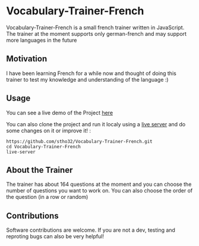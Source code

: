 # Vocabulary-Trainer-French

Vocabulary-Trainer-French is a small french trainer written in JavaScript. The trainer at the moment supports only german-french and may support more languages in the future


## Motivation

I have been learning French for a while now and thought of doing this trainer to test my knowledge and understanding of the language :)


## Usage

You can see a live demo of the Project [here](https://stho32.github.io/Vocabulary-Trainer-French/)


You can also clone the project and run it localy using a [live server](https://www.npmjs.com/package/live-server) and do some changes on it or improve it! : 

`https://github.com/stho32/Vocabulary-Trainer-French.git` <br/>
`cd Vocabulary-Trainer-French` <br/>
`live-server`

## About the Trainer

The trainer has about 164 questions at the moment and you can choose the number of questions you want to work on. You can also choose the order of the question (in a row or random)

## Contributions

Software contributions are welcome. If you are not a dev, testing and reproting bugs can also be very helpful!
